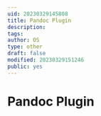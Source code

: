 ```yaml
---
uid: 20230329145808
title: Pandoc Plugin
description: 
tags: 
author: OS
type: other
draft: false
modified: 20230329151246
public: yes
---
```


# Pandoc Plugin